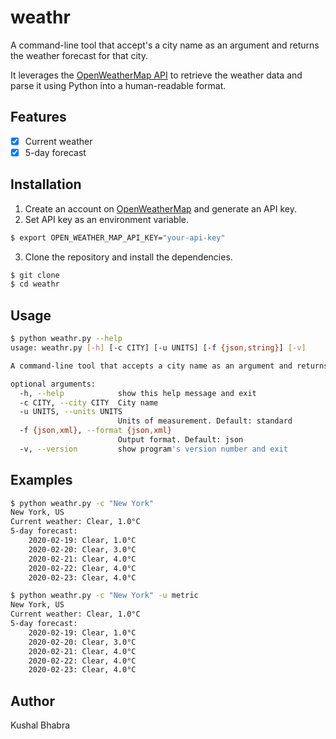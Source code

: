 # weathr
A command-line tool that accept's a city name as an argument and returns the weather forecast for that city.

It leverages the [OpenWeatherMap API](https://openweathermap.org/api) to retrieve the weather data and parse it using Python into a human-readable format.

## Features
- [x] Current weather
- [x] 5-day forecast

## Installation
1. Create an account on [OpenWeatherMap](https://openweathermap.org/api) and generate an API key.
2. Set API key as an environment variable.
```bash
$ export OPEN_WEATHER_MAP_API_KEY="your-api-key"
```
3. Clone the repository and install the dependencies.

```bash
$ git clone
$ cd weathr
```

## Usage
```bash
$ python weathr.py --help
usage: weathr.py [-h] [-c CITY] [-u UNITS] [-f {json,string}] [-v]

A command-line tool that accepts a city name as an argument and returns the weather forecast for that city.

optional arguments:
  -h, --help            show this help message and exit
  -c CITY, --city CITY  City name
  -u UNITS, --units UNITS
                        Units of measurement. Default: standard
  -f {json,xml}, --format {json,xml}
                        Output format. Default: json
  -v, --version         show program's version number and exit
```

## Examples
```bash
$ python weathr.py -c "New York"
New York, US
Current weather: Clear, 1.0°C
5-day forecast:
    2020-02-19: Clear, 1.0°C
    2020-02-20: Clear, 3.0°C
    2020-02-21: Clear, 4.0°C
    2020-02-22: Clear, 4.0°C
    2020-02-23: Clear, 4.0°C
```

```bash
$ python weathr.py -c "New York" -u metric
New York, US
Current weather: Clear, 1.0°C
5-day forecast:
    2020-02-19: Clear, 1.0°C
    2020-02-20: Clear, 3.0°C
    2020-02-21: Clear, 4.0°C
    2020-02-22: Clear, 4.0°C
    2020-02-23: Clear, 4.0°C
```
    
## Author
Kushal Bhabra
